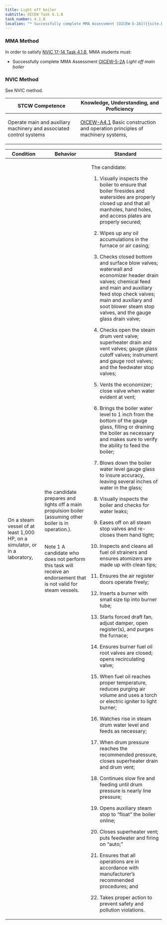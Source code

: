 ```yaml
---
title: Light off boiler
subtitle: OICEW Task 4.1.B 
task_number: 4.1.B
location: "* Successfully complete MMA Assessment [OICEW-5-2A]({{site.baseurl}}/assessments/Engine/OICEW-5-2A) *Light off main boiler*" 
---
```



### MMA Method

In order to satisfy  [NVIC 17-14  Task  4.1.B]({{site.baseurl}}/assets/images/nvic-17-14.pdf), MMA students must:

* Successfully complete MMA Assessment [OICEW-5-2A]({{site.baseurl}}/assessments/Engine/OICEW-5-2A) *Light off main boiler*


### NVIC Method

<a onclick="togglevisibility('nvic_methods')" >See NVIC method.</a>

<div id='nvic_methods' class='hide'>

<table>
<thead>
<tr>
<th class='forty'> STCW Competence </th>
<th class='sixty'> Knowledge, Understanding, and Proficiency </th>
</tr>
</thead>




<tbody>
<tr><td markdown='1'>

Operate main and auxiliary machinery and associated control systems

</td><td markdown='1'>

[OICEW-A4.1](../../tables/31.html#OICEW-A4.1) Basic construction and operation principles of machinery systems,

</td></tr>


</tbody>
</table>


<table>
<thead>
<tr><th class='twenty'>  Condition </th><th class='twenty'> Behavior </th><th  class='sixty'>Standard </th></tr>
</thead>
<tbody >



<tr><td markdown='1'>

On a steam vessel of at least 1,000 HP, on a simulator, or in a laboratory,

</td><td markdown='1'>

the candidate prepares and lights off a main propulsion boiler (assuming other boiler is in operation.).

<br>

<div class="tooltip">Note 1
<span class="tooltiptext">
A candidate who does not perform this task will receive an endorsement that is not valid for steam vessels.
</span>
</div>


</td><td markdown='1'>

The candidate:

1. Visually inspects the boiler to ensure that boiler firesides and watersides are properly closed up and that all manholes, hand holes, and access plates are properly secured;

2. Wipes up any oil accumulations in the furnace or air casing;

3. Checks closed bottom and surface blow valves; waterwall and economizer header drain valves; chemical feed and main and auxiliary feed stop check valves; main and auxiliary and soot blower steam stop valves, and the gauge glass drain valve;

4. Checks open the steam drum vent valve; superheater drain and vent valves; gauge glass cutoff valves; instrument and gauge root valves; and the feedwater stop valves;

5. Vents the economizer; close valve when water evident at vent;

6. Brings the boiler water level to 1 inch from the bottom of the gauge glass, filling or draining the boiler as necessary and makes sure to verify the ability to feed the boiler;

7. Blows down the boiler water level gauge glass to insure accuracy, leaving several inches of water in the glass;

8. Visually inspects the boiler and checks for water leaks;

9. Eases off on all steam stop valves and re-closes them hand tight;

10. Inspects and cleans all fuel oil strainers and ensures atomizers are made up with clean tips;

11. Ensures the air register doors operate freely;

12. Inserts a burner with small size tip into burner tube;

13. Starts forced draft fan, adjust damper, open register(s), and purges the furnace;

14. Ensures burner fuel oil root valves are closed; opens recirculating valve;

15. When fuel oil reaches proper temperature, reduces purging air volume and uses a torch or electric igniter to light burner;

16. Watches rise in steam drum water level and feeds as necessary;

17. When drum pressure reaches the recommended pressure, closes superheater drain and drum vent;

18. Continues slow fire and feeding until drum pressure is nearly line pressure;

19. Opens auxiliary steam stop to “float” the boiler online;

20. Closes superheater vent; puts feedwater and firing on “auto;”

21. Ensures that all operations are in accordance with manufacturer’s recommended procedures; and

22. Takes proper action to prevent safety and pollution violations.

</td></tr>
</tbody>
</table>
</div>

